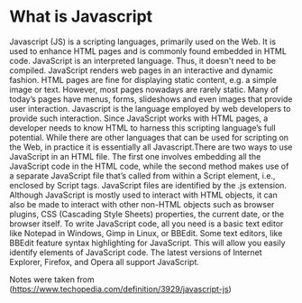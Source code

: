# What is Javascript

Javascript (JS) is a scripting languages, primarily used on the Web. It is used to enhance HTML pages and is commonly found embedded in HTML code. JavaScript is an interpreted language. Thus, it doesn't need to be compiled. JavaScript renders web pages in an interactive and dynamic fashion. HTML pages are fine for displaying static content, e.g. a simple image or text. However, most pages nowadays are rarely static. Many of today’s pages have menus, forms, slideshows and even images that provide user interaction. Javascript is the language employed by web developers to provide such interaction. Since JavaScript works with HTML pages, a developer needs to know HTML to harness this scripting language’s full potential. While there are other languages that can be used for scripting on the Web, in practice it is essentially all Javascript.There are two ways to use JavaScript in an HTML file. The first one involves embedding all the JavaScript code in the HTML code, while the second method makes use of a separate JavaScript file that’s called from within a Script element, i.e., enclosed by Script tags. JavaScript files are identified by the .js extension. Although JavaScript is mostly used to interact with HTML objects, it can also be made to interact with other non-HTML objects such as browser plugins, CSS (Cascading Style Sheets) properties, the current date, or the browser itself. To write JavaScript code, all you need is a basic text editor like Notepad in Windows, Gimp in Linux, or BBEdit. Some text editors, like BBEdit feature syntax highlighting for JavaScript. This will allow you easily identify elements of JavaScript code. The latest versions of Internet Explorer, Firefox, and Opera all support JavaScript.

Notes were taken from (<https://www.techopedia.com/definition/3929/javascript-js>)
